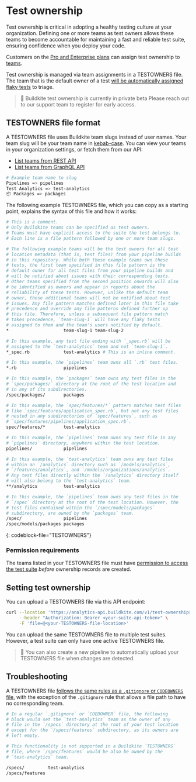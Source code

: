 # Test ownership

Test ownership is critical in adopting a healthy testing culture at your organization. Defining one or more teams as test owners allows these teams to become accountable for maintaining a fast and reliable test suite, ensuring confidence when you deploy your code.

Customers on the [Pro and Enterprise plans](https://buildkite.com/pricing) can assign test ownership to [teams](/docs/test-analytics/permissions#manage-teams-and-permissions).

Test ownership is managed via team assignments in a TESTOWNERS file. The team that is the default owner of a test [will be automatically assigned flaky tests](/docs/test-analytics/flaky-test-assignment) to triage.

> 🚧 Buildkite test ownership is currently in private beta
> Please reach out to our support team to register for early access.

## TESTOWNERS file format

A TESTOWNERS file uses Buildkite team slugs instead of user names. Your team slug will be your team name in [kebab-case](https://en.wikipedia.org/wiki/Letter_case#Kebab_case). You can view your teams in your organization settings, or fetch them from our API:

- [List teams from REST API](/docs/apis/rest_api/teams#list-teams)
- [List teams from GraphQL API](/docs/apis/graphql/schemas/object/team)

```bash
# Example team name to slug
Pipelines => pipelines
Test Analytics => test-analytics
📦 Packages => packages
```

The following example TESTOWNERS file, which you can copy as a starting point, explains the syntax of this file and how it works:

```bash
# This is a comment.
# Only Buildkite teams can be specified as test owners.
# Teams must have explicit access to the suite the test belongs to.
# Each line is a file pattern followed by one or more team slugs.

# The following example teams will be the test owners for all test
# location metadata (that is, test files) from your pipeline builds
# in this repository. While both these example teams own these
# tests, the first team specified in this file pattern is the
# default owner for all test files from your pipeline builds and
# will be notified about issues with their corresponding tests.
# Other teams specified from the second position onwards will also
# be identified as owners and appear in reports about the
# reliability of these tests. However, unlike the default team
# owner, these additional teams will not be notified about test
# issues. Any file pattern matches defined later in this file take
# precedence and override any file patterns defined further up
# this file. Therefore, unless a subsequent file pattern match
# takes precedence, `team-slug-1` will have any flaky tests
# assigned to them and the team's users notified by default.
*                     team-slug-1 team-slug-2

# In this example, any test file ending with `_spec.rb` will be
# assigned to the `test-analytics` team and not `team-slug-1`.
*_spec.rb             test-analytics # This is an inline comment.

# In this example, the `pipelines` team owns all `.rb` test files.
*.rb                  pipelines

# In this example, the `packages` team owns any test files in the
# `spec/packages/` directory at the root of the test location and
# in any of its subdirectories.
/spec/packages/       packages

# In this example, the `spec/features/*` pattern matches test files
# like `spec/features/application_spec.rb`, but not any test files
# nested in any subdirectories of `spec/features`, such as
# `spec/features/pipelines/application_spec.rb`.
spec/features/*       test-analytics

# In this example, the `pipelines` team owns any test file in any
# `pipelines` directory, anywhere within the test location.
pipelines/            pipelines

# In this example, the `test-analytics` team owns any test files
# within an `/analytics` directory such as `/models/analytics`,
# `/features/analytics`, and `/models/organizations/analytics`.
# Any test files directly within the `/analytics` directory itself
# will also belong to the `test-analytics` team.
**/analytics          test-analytics

# In this example, the `pipelines` team owns any test files in the
# `/spec` directory at the root of the test location. However, the
# test files contained within the `/spec/models/packages`
# subdirectory, are owned by the `packages` team.
/spec/                pipelines
/spec/models/packages packages
```
{: codeblock-file="TESTOWNERS"}

### Permission requirements

The teams listed in your TESTOWNERS file must have [permission to access the test suite](/docs/test-analytics/permissions#manage-teams-and-permissions-test-suite-level-permissions) _before_ ownership records are created.

## Setting test ownership

You can upload a TESTOWNERS file via this API endpoint:

```bash
curl --location 'https://analytics-api.buildkite.com/v1/test-ownerships' \
     --header "Authorization: Bearer <your-suite-api-token>" \
     -F 'file=@<your-TESTOWNERS-file-location>'
```

You can upload the same TESTOWNERS file to multiple test suites. However, a test suite can only have one active TESTOWNERS file.

> 📘
> You can also create a new pipeline to automatically upload your TESTOWNERS file when changes are detected.

## Troubleshooting

A TESTOWNERS file [follows the same rules as a `.gitignore` or `CODEOWNERS` file](https://docs.github.com/en/repositories/managing-your-repositorys-settings-and-features/customizing-your-repository/about-code-owners#example-of-a-codeowners-file), with the exception of the `.gitignore` rule that allows a file path to have no corresponding team.

```bash
# In a regular `.gitignore` or `COEDOWNER` file, the following
# block would set the `test-analytics` team as the owner of any
# file in the `/specs` directory at the root of your test location
# except for the `/specs/features` subdirectory, as its owners are
# left empty.

# This functionality is not supported in a Buildkite `TESTOWNERS`
# file, where `/spec/features` would be also be owned by the
# `test-analytics` team.

/specs/         test-analytics
/specs/features
```
